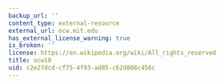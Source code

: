 ```yaml
---
backup_url: ''
content_type: external-resource
external_url: ocw.mit.edu
has_external_license_warning: true
is_broken: ''
license: https://en.wikipedia.org/wiki/All_rights_reserved
title: ocw10
uid: c2e27dcd-cf75-4f93-ad85-c62d008c456c
---
```

